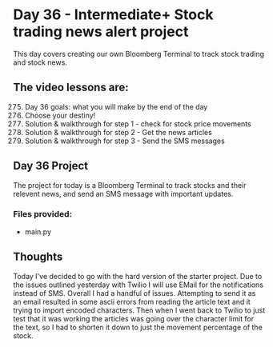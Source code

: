 # Day 36 - Intermediate+ Stock trading news alert project
This day covers creating our own Bloomberg Terminal to track stock trading and stock news. 

## The video lessons are:
275. Day 36 goals: what you will make by the end of the day
276. Choose your destiny!
277. Solution & walkthrough for step 1 - check for stock price movements
278. Solution & walkthrough for step 2 - Get the news articles
279. Solution & walkthrough for step 3 - Send the SMS messages

## Day 36 Project
The project for today is a Bloomberg Terminal to track stocks and their relevent news, and send an SMS message with important updates. 

### Files provided:
- main.py

## Thoughts
Today I've decided to go with the hard version of the starter project. Due to the issues outlined yesterday with Twilio I will use EMail for the notifications instead of SMS. Overall I had a handful of issues. Attempting to send it as an email resulted in some ascii errors from reading the article text and it trying to import encoded characters. Then when I went back to Twilio to just test that it was working the articles was going over the character limit for the text, so I had to shorten it down to just the movement percentage of the stock. 